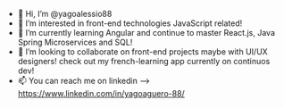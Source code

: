 - 👋 Hi, I’m @yagoalessio88
- 👀 I’m interested in front-end technologies JavaScript related!
- 🌱 I’m currently learning Angular and continue to master React.js, Java Spring Microservices and SQL!
- 💞️ I’m looking to collaborate on front-end projects maybe with UI/UX designers! check out my french-learning app currently on continuos dev!
- 📫 You can reach me on linkedin --> https://www.linkedin.com/in/yagoaguero-88/ 

<!---
yagoalessio88/yagoalessio88 is a ✨ special ✨ repository because its `README.md` (this file) appears on your GitHub profile.
You can click the Preview link to take a look at your changes.
--->
